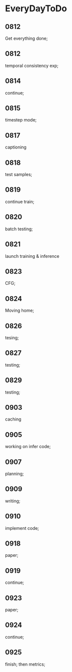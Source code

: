 # EveryDayToDo
## 0812
Get everything done;

## 0812
temporal consistency exp;

## 0814
continue;

## 0815
timestep mode;

## 0817
captioning

## 0818
test samples;

## 0819
continue train;

## 0820
batch testing;

## 0821
launch training & inference

## 0823
CFG;

## 0824
Moving home;

## 0826
tesing;

## 0827
testing;

## 0829
testing;

## 0903
caching

## 0905
working on infer code;

## 0907
planning;

## 0909
writing;

## 0910
implement code;

## 0918
paper;

## 0919
continue;

## 0923
paper;

## 0924
continue;

## 0925
finish; then metrics;

